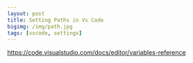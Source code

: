 ```yaml
---
layout: post
title: Setting Paths in Vs Code
bigimg: /img/path.jpg
tags: [vscode, settings]
---
```




https://code.visualstudio.com/docs/editor/variables-reference

